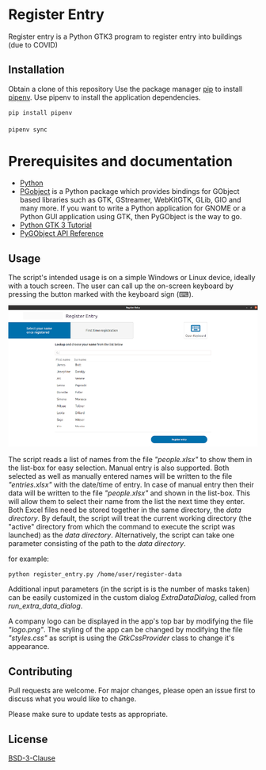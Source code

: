 # Register Entry

Register entry is a Python GTK3 program to register entry into buildings (due to COVID)

## Installation

Obtain a clone of this repository
Use the package manager [pip](https://pip.pypa.io/en/stable/) to install [pipenv](https://pipenv.pypa.io/en/latest/). Use pipenv to install the application dependencies.

```bash
pip install pipenv

pipenv sync
```
# Prerequisites and documentation

 - [Python](https://www.python.org/)
 - [PGobject](https://pygobject.readthedocs.io/en/latest/index.html) is a Python package which provides bindings for GObject based libraries such as GTK, GStreamer, WebKitGTK, GLib, GIO and many more. If you want to write a Python application for GNOME or a Python GUI application using GTK, then PyGObject is the way to go.
 - [Python GTK 3 Tutorial](https://pygobject.readthedocs.io/en/latest/getting_started.html)
 - [PyGObject API Reference](https://lazka.github.io/pgi-docs/)

## Usage

The script's intended usage is on a simple Windows or Linux device, ideally with a touch screen. The user can call up the on-screen keyboard by pressing the button marked with the keyboard sign (⌨).

![Register Entry](./register-entry.png)

The script reads a list of names from the file *"people.xlsx"* to show them in the list-box for easy selection. Manual entry is also supported. Both selected as well as manually entered names will be written to the file *"entries.xlsx"* with the date/time of entry. In case of manual entry then their data will be written to the file *"people.xlsx"* and shown in the list-box. This will allow them to select their name from the list the next time they enter. Both Excel files need be stored together in the same directory, the *data directory*. By default, the script will treat the current working directory (the "active" directory from which the command to execute the script was launched) as the *data directory*. Alternatively, the script can take one parameter consisting of the path to the *data directory*.

for example:

```bash
python register_entry.py /home/user/register-data
```

Additional input parameters (in the script is is the number of masks taken) can be easily customized in the custom dialog *ExtraDataDialog*, called from *run_extra_data_dialog*.

A company logo can be displayed in the app's top bar by modifying the file *"logo.png"*. The styling of the app can be changed by modifying the file *"styles.css"* as script is using the *GtkCssProvider* class to change it's appearance.

## Contributing
Pull requests are welcome. For major changes, please open an issue first to discuss what you would like to change.

Please make sure to update tests as appropriate.

## License
[BSD-3-Clause](https://choosealicense.com/licenses/bsd-3-clause-clear/)
